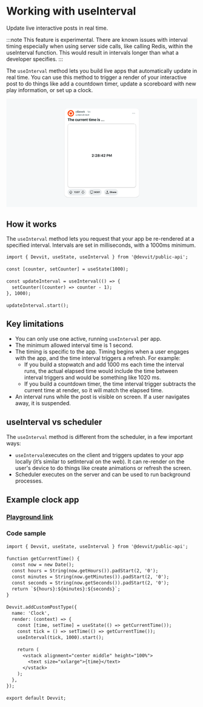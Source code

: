 # Working with useInterval

Update live interactive posts in real time.

:::note
This feature is experimental. There are known issues with interval timing especially when using server side calls, like calling Redis, within the useInterval function. This would result in intervals longer than what a developer specifies.
:::

The `useInterval` method lets you build live apps that automatically update in real time. You can use this method to trigger a render of your interactive post to do things like add a countdown timer, update a scoreboard with new play information, or set up a clock.

![Countdown timer](../../assets/custom-posts/custom-posts-useinterval.png)

## How it works

The `useInterval` method lets you request that your app be re-rendered at a specified interval. Intervals are set in milliseconds, with a 1000ms minimum.

```tsx
import { Devvit, useState, useInterval } from '@devvit/public-api';

const [counter, setCounter] = useState(1000);

const updateInterval = useInterval(() => {
  setCounter((counter) => counter - 1);
}, 1000);

updateInterval.start();
```

## Key limitations

- You can only use one active, running `useInterval` per app.
- The minimum allowed interval time is 1 second.
- The timing is specific to the app. Timing begins when a user engages with the app, and the time interval triggers a refresh. For example:
  - If you build a stopwatch and add 1000 ms each time the interval runs, the actual elapsed time would include the time between interval triggers and would be something like 1020 ms.
  - If you build a countdown timer, the time interval trigger subtracts the current time at render, so it will match the elapsed time.
- An interval runs while the post is visible on screen. If a user navigates away, it is suspended.

## useInterval vs scheduler

The `useInterval` method is different from the scheduler, in a few important ways:

- `useInterval`executes on the client and triggers updates to your app locally (it’s similar to setInterval on the web). It can re-render on the user's device to do things like create animations or refresh the screen.
- Scheduler executes on the server and can be used to run background processes.

## Example clock app

### [Playground link](https://developers.reddit.com/play#pen/N4IgdghgtgpiBcIQBoQGcBOBjBICWUADgPYYAuABMACIwBudeZAvhQGYbFQUDkAAgBN6jMgHpCAVwBGAGzxYAtBEJ4eAHTAa2EsFjJ5iYCgHMYZAMISMGGGDIAVAjAAUASioaKFLIbSUwxADuFAC8FGAwwdQQZC6unt6+lAAWxFZooRQAymQYeGDGzgGBAHSmZAASaRhobq4lhBACORDkzgBMyLwADDzxRolgfhRQ+RKxGWE5eQVFQWVmALJjE3UNTS1tnT19CT5DlGgw+wKT2bn5hcULZFnHhqdrjc1krWQdXTy9-V42ZFZGAAGABJgKl0sx4KDRmBxjA0JDQUcTgjARpmBoNLQGEwSk0BJY-FwAArEPz2ACehBcwASkFg8F45hkxCwAGseMgEjYwEIMIz9rEAB6UEIAPg8Ay8+2GAG19LAukcHE4ALqZQUwEUlCRHFqxZxuUIS8qWay2FWwOoJaVJCj6dmZI3iijKxxW50msxmnmWuI-LyDYVkHVHACSdhgGDoEBkzgdbK6AEZuqn6n43m5MVKKH8ARRnDbAwAeOgZx2xvDGMCwOwhHhYC1RkZ4AQCGQwHgUZIwKvJMghNQgFPdACkQ7FRcDFGLwddeAAXjB60KhTJWqYeGLgAqYMxi6Jg5Oc14D2XXuzj9OAxiwMx+hotSRyBQhGwIBIZJRsSINCgQHQUZoAYYAIEmzBAA)

### Code sample

```tsx
import { Devvit, useState, useInterval } from '@devvit/public-api';

function getCurrentTime() {
  const now = new Date();
  const hours = String(now.getHours()).padStart(2, '0');
  const minutes = String(now.getMinutes()).padStart(2, '0');
  const seconds = String(now.getSeconds()).padStart(2, '0');
  return `${hours}:${minutes}:${seconds}`;
}

Devvit.addCustomPostType({
  name: 'Clock',
  render: (context) => {
    const [time, setTime] = useState(() => getCurrentTime());
    const tick = () => setTime(() => getCurrentTime());
    useInterval(tick, 1000).start();

    return (
      <vstack alignment="center middle" height="100%">
        <text size="xxlarge">{time}</text>
      </vstack>
    );
  },
});

export default Devvit;
```
